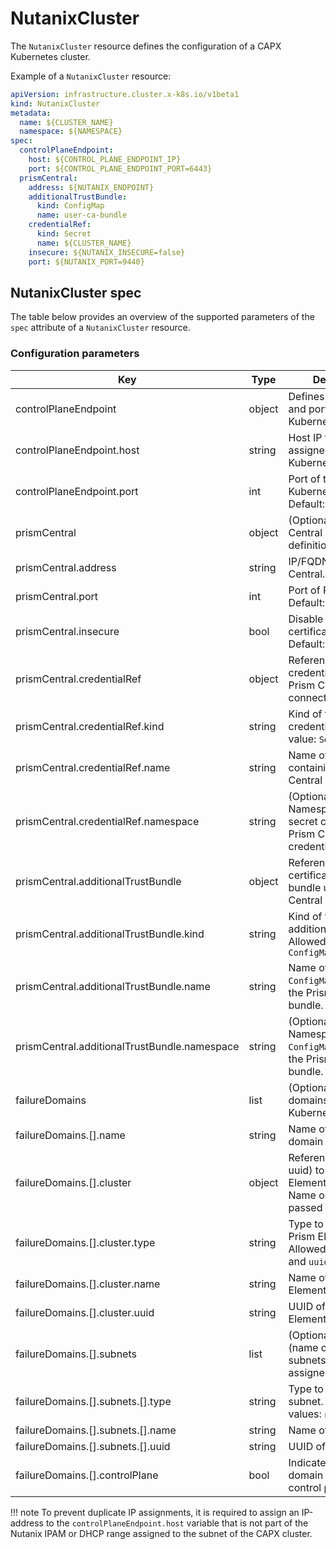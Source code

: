 # NutanixCluster

The `NutanixCluster` resource defines the configuration of a CAPX Kubernetes cluster. 

Example of a `NutanixCluster` resource:

```YAML
apiVersion: infrastructure.cluster.x-k8s.io/v1beta1
kind: NutanixCluster
metadata:
  name: ${CLUSTER_NAME}
  namespace: ${NAMESPACE}
spec:
  controlPlaneEndpoint:
    host: ${CONTROL_PLANE_ENDPOINT_IP}
    port: ${CONTROL_PLANE_ENDPOINT_PORT=6443}
  prismCentral:
    address: ${NUTANIX_ENDPOINT}
    additionalTrustBundle:
      kind: ConfigMap
      name: user-ca-bundle
    credentialRef:
      kind: Secret
      name: ${CLUSTER_NAME}
    insecure: ${NUTANIX_INSECURE=false}
    port: ${NUTANIX_PORT=9440}
```

## NutanixCluster spec
The table below provides an overview of the supported parameters of the `spec` attribute of a `NutanixCluster` resource.

### Configuration parameters

| Key                                        |Type  |Description                                                                       |
|--------------------------------------------|------|----------------------------------------------------------------------------------|
|controlPlaneEndpoint                        |object|Defines the host IP and port of the CAPX Kubernetes cluster.                      |
|controlPlaneEndpoint.host                   |string|Host IP to be assigned to the CAPX Kubernetes cluster.                            |
|controlPlaneEndpoint.port                   |int   |Port of the CAPX Kubernetes cluster. Default: `6443`                              |
|prismCentral                                |object|(Optional) Prism Central endpoint definition.                                     |
|prismCentral.address                        |string|IP/FQDN of Prism Central.                                                         |
|prismCentral.port                           |int   |Port of Prism Central. Default: `9440`                                            |
|prismCentral.insecure                       |bool  |Disable Prism Central certificate checking. Default: `false`                      |
|prismCentral.credentialRef                  |object|Reference to credentials used for Prism Central connection.                       |
|prismCentral.credentialRef.kind             |string|Kind of the credentialRef. Allowed value: `Secret`                                |
|prismCentral.credentialRef.name             |string|Name of the secret containing the Prism Central credentials.                      |
|prismCentral.credentialRef.namespace        |string|(Optional) Namespace of the secret containing the Prism Central credentials.      |
|prismCentral.additionalTrustBundle          |object|Reference to the certificate trust bundle used for Prism Central connection.      |
|prismCentral.additionalTrustBundle.kind     |string|Kind of the additionalTrustBundle. Allowed value: `ConfigMap`                     |
|prismCentral.additionalTrustBundle.name     |string|Name of the `ConfigMap` containing the Prism Central trust bundle.                |
|prismCentral.additionalTrustBundle.namespace|string|(Optional) Namespace of the `ConfigMap` containing the Prism Central trust bundle.|
|failureDomains                              |list  |(Optional) Failure domains for the Kubernetes nodes                               |
|failureDomains.[].name                      |string|Name of the failure domain                                                        |
|failureDomains.[].cluster                   |object|Reference (name or uuid) to the Prism Element cluster. Name or UUID can be passed |
|failureDomains.[].cluster.type              |string|Type to identify the Prism Element cluster. Allowed values: `name` and `uuid`     |
|failureDomains.[].cluster.name              |string|Name of the Prism Element cluster.                                                |
|failureDomains.[].cluster.uuid              |string|UUID of the Prism Element cluster.                                                |
|failureDomains.[].subnets                   |list  |(Optional) Reference (name or uuid) to the subnets to be assigned to the VMs.     |
|failureDomains.[].subnets.[].type           |string|Type to identify the subnet. Allowed values: `name` and `uuid`                    |
|failureDomains.[].subnets.[].name           |string|Name of the subnet.                                                               |
|failureDomains.[].subnets.[].uuid           |string|UUID of the subnet.                                                               |
|failureDomains.[].controlPlane              |bool  |Indicates if a failure domain is suited for control plane nodes

!!! note
    To prevent duplicate IP assignments, it is required to assign an IP-address to the `controlPlaneEndpoint.host` variable that is not part of the Nutanix IPAM or DHCP range assigned to the subnet of the CAPX cluster.
